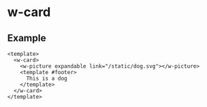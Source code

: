 # w-card

## Example

```vue
<template>
  <w-card>
    <w-picture expandable link="/static/dog.svg"></w-picture>
    <template #footer>
      This is a dog
    </template>
  </w-card>
</template>
```
